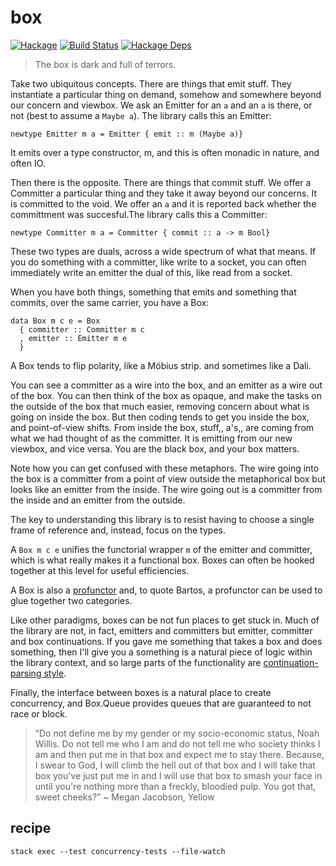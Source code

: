 box
===

[![Hackage](https://img.shields.io/hackage/v/box.svg)](https://hackage.haskell.org/package/box)
[![Build Status](https://github.com/tonyday567/box/workflows/haskell-ci/badge.svg)](https://github.com/tonyday567/box/actions?query=workflow%3Ahaskell-ci) [![Hackage Deps](https://img.shields.io/hackage-deps/v/box.svg)](http://packdeps.haskellers.com/reverse/box)

> The box is dark and full of terrors.

Take two ubiquitous concepts. There are things that emit stuff. They instantiate a particular thing on demand, somehow and somewhere beyond our concern and viewbox.  We ask an Emitter for an `a` and an `a` is there, or not (best to assume a `Maybe a`). The library calls this an Emitter:

```
newtype Emitter m a = Emitter { emit :: m (Maybe a)}
```
It emits over a type constructor, m, and this is often monadic in nature, and often IO.

Then there is the opposite.  There are things that commit stuff. We offer a Committer a particular thing and they take it away beyond our concerns. It is committed to the void. We offer an `a` and it is reported back whether the committment was succesful.The library calls this a Committer:

```
newtype Committer m a = Committer { commit :: a -> m Bool}
```

These two types are duals, across a wide spectrum of what that means. If you do something with a committer, like write to a socket, you can often immediately write an emitter the dual of this, like read from a socket.

When you have both things, something that emits and something that commits, over the same carrier, you have a Box:

```
data Box m c e = Box
  { committer :: Committer m c
  , emitter :: Emitter m e
  }
```

A Box tends to flip polarity, like a Möbius strip. and sometimes like a Dali.

You can see a committer as a wire into the box, and an emitter as a wire out of the box. You can then think of the box as opaque, and make the tasks on the outside of the box that much easier, removing concern about what is going on inside the box. But then coding tends to get you inside the box, and point-of-view shifts. From inside the box, stuff,, a's,, are coming from what we had thought of as the committer. It is emitting from our new viewbox, and vice versa. You are the black box, and your box matters. 

Note how you can get confused with these metaphors.  The wire going into the box is a committer from a point of view outside the metaphorical box but looks like an emitter from the inside. The wire going out is a committer from the inside and an emitter from the outside.

The key to understanding this library is to resist having to choose a single frame of reference and, instead, focus on the types.

A `Box m c e` unifies the functorial wrapper `m` of the emitter and committer, which is what really makes it a functional box. Boxes can often be hooked together at this level for useful efficiencies.

A Box is also a [profunctor](https://bartoszmilewski.com/2019/03/27/promonads-arrows-and-einstein-notation-for-profunctors/) and, to quote Bartos, a profunctor can be used to glue together two categories.

Like other paradigms, boxes can be not fun places to get stuck in.  Much of the library are not, in fact, emitters and committers but emitter, committer and box continuations. If you gave me something that takes a box and does something, then I'll give you a something is a natural piece of logic within the library context, and so large parts of the functionality are [continuation-parsing style](https://ro-che.info/articles/2019-06-07-why-use-contt).

Finally, the interface between boxes is a natural place to create concurrency, and Box.Queue provides queues that are guaranteed to not race or block.

> “Do not define me by my gender or my socio-economic status, Noah Willis. Do not tell me who I am and do not tell me who society thinks I am and then put me in that box and expect me to stay there. Because, I swear to God, I will climb the hell out of that box and I will take that box you've just put me in and I will use that box to smash your face in until you're nothing more than a freckly, bloodied pulp. You got that, sweet cheeks?” ~ Megan Jacobson, Yellow


recipe
---

```
stack exec --test concurrency-tests --file-watch
```
